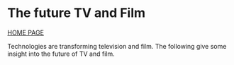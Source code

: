 # The future TV and Film

[HOME PAGE](README.md)

Technologies are transforming television and film. The following give some insight into the future of TV and film.
